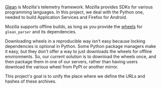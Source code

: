 [Glean](https://docs.telemetry.mozilla.org/concepts/glean/glean.html) is
Mozilla's telemetry framework.
Mozilla provides SDKs for various programming languages.
In this project, we deal with the Python one, needed to build Application
Services and Firefox for Android.

Mozilla supports offline builds, as long as you provide the
[wheels](https://peps.python.org/pep-0427/) for `glean_parser` and its
dependencies.

Downloading wheels in a reproducible way isn't easy because locking dependencies
is optional in Python.
Some Python package managers make it easy, but they don't offer a way to just
downloads the wheels for offline environments.
So, our current solution is to download the wheels once, and then package them
in one of our servers, rather than having users download the various wheel from
PyPI or another mirror.

This project's goal is to unify the place where we define the URLs and hashes of
these archives.

